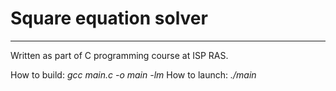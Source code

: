 # Square equation solver

---

Written as part of C programming course at ISP RAS.

How to build:
*gcc main.c -o main -lm*
How to launch:
*./main*
